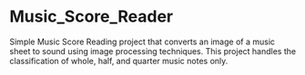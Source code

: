 # Music_Score_Reader
Simple Music Score Reading project that converts an image of a music sheet to sound using image processing techniques.
This project handles the classification of whole, half, and quarter music notes only.
